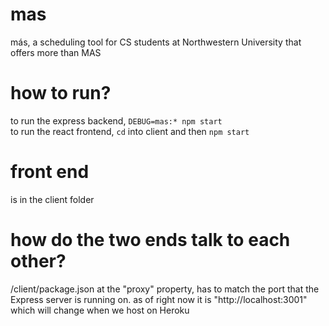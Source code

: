 # mas
más, a scheduling tool for CS students at Northwestern University that offers more than MAS

# how to run?
to run the express backend, `DEBUG=mas:* npm start`  
to run the react frontend, `cd` into client and then `npm start`

# front end
is in the client folder

# how do the two ends talk to each other?
/client/package.json at the "proxy" property, has to match the port that the Express server is running on. as of right now it is "http://localhost:3001" which will change when we host on Heroku
